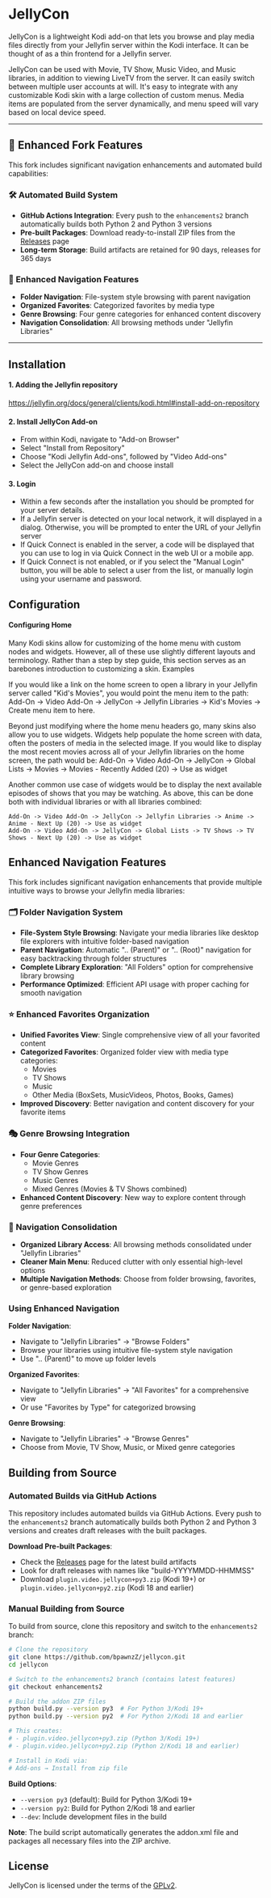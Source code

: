 # JellyCon

JellyCon is a lightweight Kodi add-on that lets you browse and play media files directly from your Jellyfin server within the Kodi interface.  It can be thought of as a thin frontend for a Jellyfin server.

JellyCon can be used with Movie, TV Show, Music Video, and Music libraries, in addition to viewing LiveTV from the server.  It can easily switch between multiple user accounts at will.  It's easy to integrate with any customizable Kodi skin with a large collection of custom menus.  Media items are populated from the server dynamically, and menu speed will vary based on local device speed.

---

## 🚀 Enhanced Fork Features

This fork includes significant navigation enhancements and automated build capabilities:

### 🛠️ Automated Build System
- **GitHub Actions Integration**: Every push to the `enhancements2` branch automatically builds both Python 2 and Python 3 versions
- **Pre-built Packages**: Download ready-to-install ZIP files from the [Releases](../../releases) page
- **Long-term Storage**: Build artifacts are retained for 90 days, releases for 365 days

### 🧭 Enhanced Navigation Features
- **Folder Navigation**: File-system style browsing with parent navigation
- **Organized Favorites**: Categorized favorites by media type
- **Genre Browsing**: Four genre categories for enhanced content discovery
- **Navigation Consolidation**: All browsing methods under "Jellyfin Libraries"

---


## Installation

#### 1. Adding the Jellyfin repository

https://jellyfin.org/docs/general/clients/kodi.html#install-add-on-repository

#### 2. Install JellyCon Add-on

- From within Kodi, navigate to "Add-on Browser"
- Select "Install from Repository"
- Choose "Kodi Jellyfin Add-ons", followed by "Video Add-ons"
- Select the JellyCon add-on and choose install

#### 3. Login

- Within a few seconds after the installation you should be prompted for your server details.
- If a Jellyfin server is detected on your local network, it will displayed in a dialog. Otherwise, you will be prompted to enter the URL of your Jellyfin server
- If Quick Connect is enabled in the server, a code will be displayed that you can use to log in via Quick Connect in the web UI or a mobile app.
- If Quick Connect is not enabled, or if you select the "Manual Login" button, you will be able to select a user from the list, or manually login using your username and password.


## Configuration

#### Configuring Home

Many Kodi skins allow for customizing of the home menu with custom nodes and widgets. However, all of these use slightly different layouts and terminology. Rather than a step by step guide, this section serves as an barebones introduction to customizing a skin.
Examples

If you would like a link on the home screen to open a library in your Jellyfin server called "Kid's Movies", you would point the menu item to the path: Add-On -> Video Add-On -> JellyCon -> Jellyfin Libraries -> Kid's Movies -> Create menu item to here.

Beyond just modifying where the home menu headers go, many skins also allow you to use widgets. Widgets help populate the home screen with data, often the posters of media in the selected image. If you would like to display the most recent movies across all of your Jellyfin libraries on the home screen, the path would be: Add-On -> Video Add-On -> JellyCon -> Global Lists -> Movies -> Movies - Recently Added (20) -> Use as widget

Another common use case of widgets would be to display the next available episodes of shows that you may be watching. As above, this can be done both with individual libraries or with all libraries combined:

    Add-On -> Video Add-On -> JellyCon -> Jellyfin Libraries -> Anime -> Anime - Next Up (20) -> Use as widget
    Add-On -> Video Add-On -> JellyCon -> Global Lists -> TV Shows -> TV Shows - Next Up (20) -> Use as widget


## Enhanced Navigation Features

This fork includes significant navigation enhancements that provide multiple intuitive ways to browse your Jellyfin media libraries:

### 🗂️ Folder Navigation System
- **File-System Style Browsing**: Navigate your media libraries like desktop file explorers with intuitive folder-based navigation
- **Parent Navigation**: Automatic ".. (Parent)" or ".. (Root)" navigation for easy backtracking through folder structures
- **Complete Library Exploration**: "All Folders" option for comprehensive library browsing
- **Performance Optimized**: Efficient API usage with proper caching for smooth navigation

### ⭐ Enhanced Favorites Organization
- **Unified Favorites View**: Single comprehensive view of all your favorited content
- **Categorized Favorites**: Organized folder view with media type categories:
  - Movies
  - TV Shows
  - Music
  - Other Media (BoxSets, MusicVideos, Photos, Books, Games)
- **Improved Discovery**: Better navigation and content discovery for your favorite items

### 🎭 Genre Browsing Integration
- **Four Genre Categories**:
  - Movie Genres
  - TV Show Genres
  - Music Genres
  - Mixed Genres (Movies & TV Shows combined)
- **Enhanced Content Discovery**: New way to explore content through genre preferences

### 🧭 Navigation Consolidation
- **Organized Library Access**: All browsing methods consolidated under "Jellyfin Libraries"
- **Cleaner Main Menu**: Reduced clutter with only essential high-level options
- **Multiple Navigation Methods**: Choose from folder browsing, favorites, or genre-based exploration

### Using Enhanced Navigation

**Folder Navigation**:
- Navigate to "Jellyfin Libraries" → "Browse Folders"
- Browse your libraries using intuitive file-system style navigation
- Use ".. (Parent)" to move up folder levels

**Organized Favorites**:
- Navigate to "Jellyfin Libraries" → "All Favorites" for a comprehensive view
- Or use "Favorites by Type" for categorized browsing

**Genre Browsing**:
- Navigate to "Jellyfin Libraries" → "Browse Genres"
- Choose from Movie, TV Show, Music, or Mixed genre categories

## Building from Source

### Automated Builds via GitHub Actions

This repository includes automated builds via GitHub Actions. Every push to the `enhancements2` branch automatically builds both Python 2 and Python 3 versions and creates draft releases with the built packages.

**Download Pre-built Packages**:
- Check the [Releases](../../releases) page for the latest build artifacts
- Look for draft releases with names like "build-YYYYMMDD-HHMMSS"
- Download `plugin.video.jellycon+py3.zip` (Kodi 19+) or `plugin.video.jellycon+py2.zip` (Kodi 18 and earlier)

### Manual Building from Source

To build from source, clone this repository and switch to the `enhancements2` branch:

```bash
# Clone the repository
git clone https://github.com/bpawnzZ/jellycon.git
cd jellycon

# Switch to the enhancements2 branch (contains latest features)
git checkout enhancements2

# Build the addon ZIP files
python build.py --version py3  # For Python 3/Kodi 19+
python build.py --version py2  # For Python 2/Kodi 18 and earlier

# This creates:
# - plugin.video.jellycon+py3.zip (Python 3/Kodi 19+)
# - plugin.video.jellycon+py2.zip (Python 2/Kodi 18 and earlier)

# Install in Kodi via:
# Add-ons → Install from zip file
```

**Build Options**:
- `--version py3` (default): Build for Python 3/Kodi 19+
- `--version py2`: Build for Python 2/Kodi 18 and earlier
- `--dev`: Include development files in the build

**Note**: The build script automatically generates the addon.xml file and packages all necessary files into the ZIP archive.

## License

JellyCon is licensed under the terms of the [GPLv2](LICENSE.txt).
